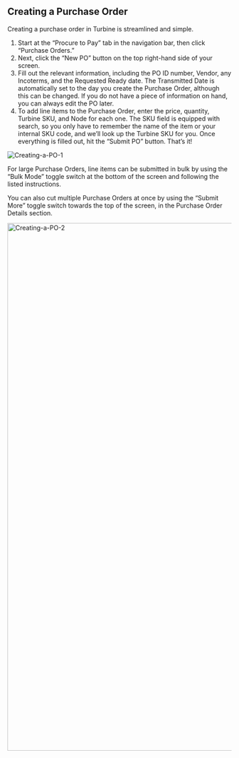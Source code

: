 ## Creating a Purchase Order

Creating a purchase order in Turbine is streamlined and simple.

1. Start at the “Procure to Pay” tab in the navigation bar, then click “Purchase Orders.”
2. Next, click the “New PO” button on the top right-hand side of your screen.
3. Fill out the relevant information, including the PO ID number, Vendor, any Incoterms, and the Requested Ready date. The Transmitted Date is automatically set to the day you create the Purchase Order, although this can be changed. If you do not have a piece of information on hand, you can always edit the PO later.
4. To add line items to the Purchase Order, enter the price, quantity, Turbine SKU, and Node for each one. The SKU field is equipped with search, so you only have to remember the name of the item or your internal SKU code, and we’ll look up the Turbine SKU for you.
Once everything is filled out, hit the “Submit PO” button. That’s it!

![Creating-a-PO-1](https://github.com/helloturbine/turbine-docs/assets/131547338/688af51d-667d-432e-b748-e510d9a9acaf)


For large Purchase Orders, line items can be submitted in bulk by using the “Bulk Mode” toggle switch at the bottom of the screen and following the listed instructions.

You can also cut multiple Purchase Orders at once by using the “Submit More” toggle switch towards the top of the screen, in the Purchase Order Details section. 

<img width="1184" alt="Creating-a-PO-2" src="https://github.com/helloturbine/turbine-docs/assets/131547338/781d0ae9-445c-4a3f-baef-891167187e14">


